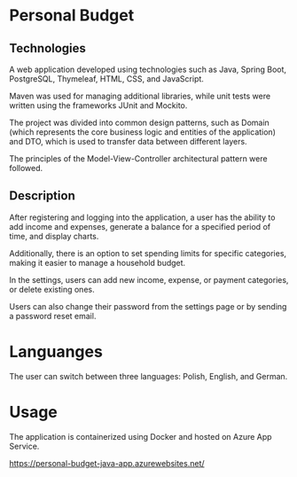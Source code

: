 # Personal Budget

## Technologies

A web application developed using technologies such as Java, Spring Boot, PostgreSQL, Thymeleaf, HTML, CSS, and JavaScript. 

Maven was used for managing additional libraries, while unit tests were written using the frameworks JUnit and Mockito.

The project was divided into common design patterns, such as Domain (which represents the core business logic and entities of the application) and DTO, which is used to transfer data between different layers.

The principles of the Model-View-Controller architectural pattern were followed.

## Description

After registering and logging into the application, a user has the ability to add income and expenses, generate a balance for a specified period of time, and display charts.

Additionally, there is an option to set spending limits for specific categories, making it easier to manage a household budget.

In the settings, users can add new income, expense, or payment categories, or delete existing ones.

Users can also change their password from the settings page or by sending a password reset email.

# Languanges

The user can switch between three languages: Polish, English, and German.

# Usage

The application is containerized using Docker and hosted on Azure App Service.

https://personal-budget-java-app.azurewebsites.net/








